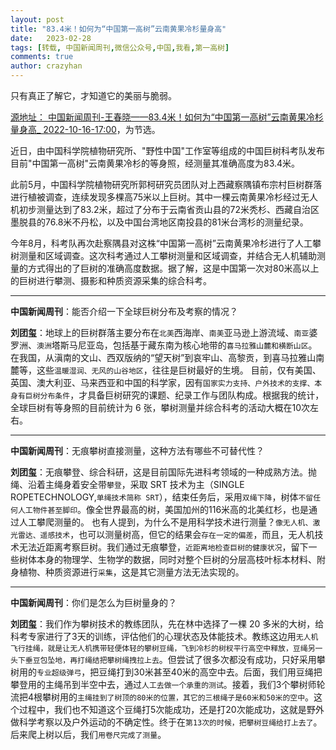 ```yaml
---
layout: post
title: "83.4米！如何为“中国第一高树”云南黄果冷杉量身高"
date:   2023-02-28
tags: [转载, 中国新闻周刊,微信公众号,中国,我看,第一高树]
comments: true
author: crazyhan
---
```


只有真正了解它，才知道它的美丽与脆弱。

<!-- more -->

[源地址： 中国新闻周刊-王春晓——83.4米！如何为“中国第一高树”云南黄果冷杉量身高_ 2022-10-16-17:00](https://mp.weixin.qq.com/s/bXhN3M1kvdjoXBckp98s8Q)，为节选。

近日，由中国科学院植物研究所、"野性中国"工作室等组成的中国巨树科考队发布目前"中国第一高树"云南黄果冷杉的等身照，经测量其准确高度为83.4米。

此前5月，中国科学院植物研究所郭柯研究员团队对上西藏察隅镇布宗村巨树群落进行植被调查，连续发现多棵高75米以上巨树。其中一棵云南黄果冷杉经过无人机初步测量达到了83.2米，超过了分布于云南省贡山县的72米秃杉、西藏自治区墨脱县的76.8米不丹松，以及中国台湾地区南投县的81米台湾杉的测量纪录。

今年8月，科考队再次赴察隅县对这株“中国第一高树”云南黄果冷杉进行了人工攀树测量和区域调查。这次科考通过人工攀树测量和区域调查，并结合无人机辅助测量的方式得出的了巨树的准确高度数据。据了解，这是中国第一次对80米高以上的巨树进行攀测、摄影和种质资源采集的综合科考。

---

**中国新闻周刊**：能否介绍一下全球巨树分布及考察的情况？

**刘团玺**：地球上的巨树群落主要分布在`北美`西海岸、`南美`亚马逊上游流域、`南亚`婆罗洲、`澳洲`塔斯马尼亚岛，包括基于藏东南为核心地带的`喜马拉雅山麓和横断山区`。在我国，从滇南的文山、西双版纳的“望天树”到哀牢山、高黎贡，到喜马拉雅山南麓等，这些`温暖湿润、无风的山谷地区`，往往是巨树最好的生境。
目前，仅有美国、英国、澳大利亚、马来西亚和中国的科学家，因有`国家实力支持、户外技术的支撑、本身有巨树分布条件`，才具备巨树研究的课题、纪录工作与团队构成。根据我的统计，全球巨树有等身照的目前统计为 6 张，攀树测量并综合科考的活动大概在10次左右。

---

**中国新闻周刊**：无痕攀树直接测量，这种方法有哪些不可替代性？

**刘团玺**：无痕攀登、综合科研，这是目前国际先进科考领域的一种成熟方法。抛绳、沿着主绳身着安全带`攀登`，采取 SRT 技术为主（SINGLE ROPETECHNOLOGY,`单绳技术简称 SRT`），结束任务后，采用`双绳下降`，树体`不留任何人工物件甚至脚印`。像全世界最高的树，美国加州的116米高的北美红杉，也是通过人工攀爬测量的。
也有人提到，为什么不是用科学技术进行测量？`像无人机、激光雷达、遥感技术`，也可以测量树高，但它的结果会`存在一定的偏差`，而且，无人机技术无法近距离考察巨树。我们通过无痕攀登，`近距离地检查巨树的健康状况`，留下一些树体本身的物理学、生物学的数据，同时对整个巨树的分层高枝叶标本材料、附身植物、种质资源进行`采集`，这是其它测量方法无法实现的。

---

**中国新闻周刊**：你们是怎么为巨树量身的？

**刘团玺**：我们作为攀树技术的教练团队，先在林中选择了一棵 20 多米的大树，给科考专家进行了3天的训练，评估他们的心理状态及体能技术。教练这边用`无人机飞行挂绳，就是让无人机携带轻便体轻的攀树豆绳，飞到冷杉的树杈平行高空中释放，豆绳另一头下垂豆包坠地，再打绳结把攀树绳拽拉上去`。但尝试了很多次都没有成功，只好采用攀树用的`专业超级弹弓`，把豆绳打到30米甚至40米的高空中去。后面，我们用豆绳把攀登用的主绳吊到半空中去，通过`人工去做一个承重的测试`。接着，我们3个攀树师轮流把4根攀树用的`主绳挂到了树顶的80米的位置，其它的三根绳子是60米和50米的空中`。这个过程中，我们也不知道这个豆绳打5次能成功，还是打20次能成功，这就是野外做科学考察以及户外运动的不确定性。终于在`第13次的时候，把攀树豆绳给打上去了`。后来爬上树以后，我们`用卷尺完成了测量`。
